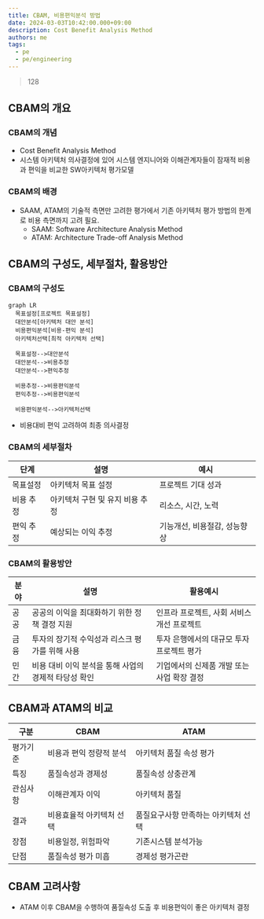 ```yaml
---
title: CBAM, 비용편익분석 방법
date: 2024-03-03T10:42:00.000+09:00
description: Cost Benefit Analysis Method
authors: me
tags:
  - pe
  - pe/engineering
---
```


> 128

## CBAM의 개요

### CBAM의 개념

- Cost Benefit Analysis Method
- 시스템 아키텍처 의사결정에 있어 시스템 엔지니어와 이해관계자들이 잠재적 비용과 편익을 비교한 SW아키텍처 평가모델

### CBAM의 배경

- SAAM, ATAM의 기술적 측면만 고려한 평가에서 기존 아키텍처 평가 방법의 한계로 비용 측면까지 고려 필요.
  - SAAM: Software Architecture Analysis Method
  - ATAM: Architecture Trade-off Analysis Method

## CBAM의 구성도, 세부절차, 활용방안

### CBAM의 구성도

```mermaid
graph LR
  목표설정[프로젝트 목표설정]
  대안분석[아키텍처 대안 분석]
  비용편익분석[비용-편익 분석]
  아키텍처선택[최적 아키텍처 선택]

  목표설정-->대안분석
  대안분석-->비용추정
  대안분석-->편익추정
  
  비용추정-->비용편익분석
  편익추정-->비용편익분석

  비용편익분석-->아키텍처선택
```

- 비용대비 편익 고려하여 최종 의사결정

### CBAM의 세부절차

| 단계                 | 설명                                                  | 예시                                        |
| -------------------- | ----------------------------------------------------- | ------------------------------------------- |
| 목표설정 | 아키텍처 목표 설정 | 프로젝트 기대 성과 |
| 비용 추정 | 아키텍처 구현 및 유지 비용 추정 | 리소스, 시간, 노력 |
| 편익 추정 | 예상되는 이익 추정 | 기능개선, 비용절감, 성능향상 |

### CBAM의 활용방안

| 분야 | 설명                                                 | 활용예시                                   |
| ---- | ---------------------------------------------------- | ------------------------------------------ |
| 공공 | 공공의 이익을 최대화하기 위한 정책 결정 지원         | 인프라 프로젝트, 사회 서비스 개선 프로젝트 |
| 금융 | 투자의 장기적 수익성과 리스크 평가를 위해 사용       | 투자 은행에서의 대규모 투자 프로젝트 평가  |
| 민간 | 비용 대비 이익 분석을 통해 사업의 경제적 타당성 확인 | 기업에서의 신제품 개발 또는 사업 확장 결정 |

## CBAM과 ATAM의 비교

| 구분 | CBAM | ATAM |
| --- | --- | --- |
| 평가기준 | 비용과 편익 정량적 분석 | 아키텍처 품질 속성 평가 |
| 특징 | 품질속성과 경제성 | 품질속성 상충관계 |
| 관심사항 | 이해관계자 이익 | 아키텍처 품질 |
| 결과 | 비용효율적 아키텍처 선택 | 품질요구사항 만족하는 아키텍처 선택 |
| 장점 | 비용일정, 위험파악 | 기존시스템 분석가능 |
| 단점 | 품질속성 평가 미흡 | 경제성 평가곤란 |

## CBAM 고려사항

- ATAM 이후 CBAM을 수행하여 품질속성 도출 후 비용편익이 좋은 아키텍처 결정
